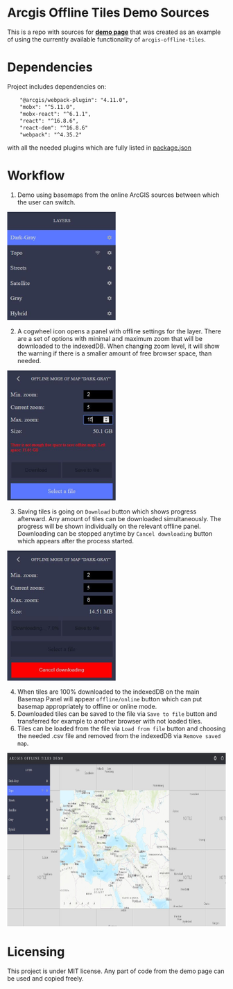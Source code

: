 Arcgis Offline Tiles Demo Sources
=========================

This is a repo with sources for **[demo page](https://beslisbeth.github.io/arcgis-offline-tiles/)** that  was created as an example of using the currently available functionality of `arcgis-offline-tiles`.

# Dependencies
Project includes dependencies on:
```
    "@arcgis/webpack-plugin": "4.11.0",
    "mobx": "^5.11.0",
    "mobx-react": "^6.1.1",
    "react": "^16.8.6",
    "react-dom": "^16.8.6"
    "webpack": "^4.35.2"
```
with all the needed plugins which are fully listed in [package.json](package.json)

# Workflow
1. Demo using basemaps from the online ArcGIS sources between which the user can switch.

<img src="assets/basemaps_panel.JPG" width="250" height="250" />

2. A cogwheel icon opens a panel with offline settings for the layer. There are a set of options with minimal and maximum zoom that will be downloaded to the indexedDB.
When changing zoom level, it will show the warning if there is a smaller amount of free browser space, than needed.

<img src="assets/no_space_error.JPG" width="250" height="300" />

3. Saving tiles is going on `Download` button which shows progress afterward. Any amount of tiles can be downloaded simultaneously. The progress will be  shown individually on
the relevant offline panel. Downloading can be stopped anytime by `Cancel downloading` button which appears after the process started.

<img src="assets/downloading.JPG" width="250" height="300" />

4. When tiles are 100% downloaded to the indexedDB on the main Basemap Panel will appear `offline/online` button which can put basemap appropriately to offline or online mode.
5. Downloaded tiles can be saved to the file via `Save to file` button and transferred for example to another browser with not loaded tiles.
6. Tiles can be loaded from the file via `Load from file` button and choosing the needed .csv file and removed from the indexedDB via `Remove saved map`. 

<img src="assets/showing_notile_icon.JPG" width="700" height="400" />

# Licensing

This project is under MIT license. Any part of code from the demo page can be used and copied freely.